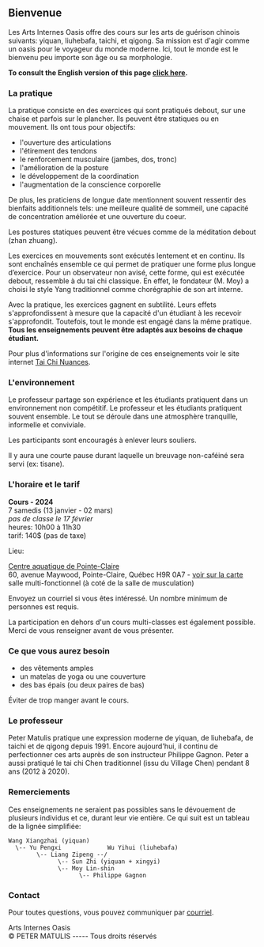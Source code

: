 ## Bienvenue

Les Arts Internes Oasis offre des cours sur les arts de guérison chinois
suivants: yiquan, liuhebafa, taichi, et qigong. Sa mission est d'agir comme un
oasis pour le voyageur du monde moderne. Ici, tout le monde est le bienvenu peu
importe son âge ou sa morphologie.

**To consult the English version of this page [click here](index.md).**

### La pratique

La pratique consiste en des exercices qui sont pratiqués debout, sur une chaise
et parfois sur le plancher. Ils peuvent être statiques ou en mouvement. Ils ont
tous pour objectifs:

* l'ouverture des articulations
* l'étirement des tendons
* le renforcement musculaire (jambes, dos, tronc)
* l'amélioration de la posture
* le développement de la coordination
* l'augmentation de la conscience corporelle

De plus, les praticiens de longue date mentionnent souvent ressentir des
bienfaits additionnels tels: une meilleure qualité de sommeil, une capacité de
concentration améliorée et une ouverture du coeur.

Les postures statiques peuvent être vécues comme de la méditation debout (zhan
zhuang).

Les exercices en mouvements sont exécutés lentement et en continu. Ils sont
enchaînés ensemble ce qui permet de pratiquer une forme plus longue d’exercice.
Pour un observateur non avisé, cette forme, qui est exécutée debout, ressemble
à du tai chi classique. En effet, le fondateur (M. Moy) a choisi le style Yang
traditionnel comme chorégraphie de son art interne.

Avec la pratique, les exercices gagnent en subtilité. Leurs effets
s'approfondissent à mesure que la capacité d'un étudiant à les recevoir
s'approfondit. Toutefois, tout le monde est engagé dans la même pratique.
**Tous les enseignements peuvent être adaptés aux besoins de chaque étudiant.**

Pour plus d'informations sur l'origine de ces enseignements voir le site
internet [Tai Chi Nuances](https://taichinuances.com).

### L'environnement

Le professeur partage son expérience et les étudiants pratiquent dans un
environnement non compétitif. Le professeur et les étudiants pratiquent souvent
ensemble. Le tout se déroule dans une atmosphère tranquille, informelle et
conviviale.

Les participants sont encouragés à enlever leurs souliers.

Il y aura une courte pause durant laquelle un breuvage non-caféiné sera servi
(ex: tisane).

### L'horaire et le tarif

**Cours - 2024**  
7 samedis (13 janvier - 02 mars)  
*pas de classe le 17 février*  
heures: 10h00 à 11h30  
tarif: 140$ (pas de taxe)

Lieu:

[Centre aquatique de Pointe-Claire](http://www.pointe-claire.ca/fr/horaires-et-installations-centre-aquatique/)  
60, avenue Maywood, Pointe-Claire, Québec H9R 0A7 - [voir sur la carte](https://goo.gl/maps/3Dpr7Yw7d25m5mdv9)  
salle multi-fonctionnel (à coté de la salle de musculation)

Envoyez un courriel si vous êtes intéressé. Un nombre minimum de personnes est
requis.

La participation en dehors d'un cours multi-classes est également possible.
Merci de vous renseigner avant de vous présenter.

### Ce que vous aurez besoin

* des vêtements amples
* un matelas de yoga ou une couverture
* des bas épais (ou deux paires de bas)

Éviter de trop manger avant le cours.

### Le professeur

Peter Matulis pratique une expression moderne de yiquan, de liuhebafa, de
taichi et de qigong depuis 1991. Encore aujourd'hui, il continu de
perfectionner ces arts auprès de son instructeur Philippe Gagnon. Peter a aussi
pratiqué le tai chi Chen traditionnel (issu du Village Chen) pendant 8 ans
(2012 à 2020).

### Remerciements

Ces enseignements ne seraient pas possibles sans le dévouement de plusieurs
individus et ce, durant leur vie entière. Ce qui suit est un tableau de la
lignée simplifiée:

```
Wang Xiangzhai (yiquan)
  \-- Yu Pengxi             Wu Yihui (liuhebafa)
        \-- Liang Zipeng --/
              \-- Sun Zhi (yiquan + xingyi)
              \-- Moy Lin-shin
                    \-- Philippe Gagnon
```

### Contact

Pour toutes questions, vous pouvez communiquer par
[courriel](mailto:info@oasis-internal.art).

Arts Internes Oasis  
© PETER MATULIS ----- Tous droits réservés
